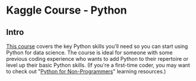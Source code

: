 # Kaggle Course - Python

## Intro

[This course](https://www.kaggle.com/learn/python) covers the key Python skills you’ll need so you can start using Python for data science. The course is ideal for someone with some previous coding experience who wants to add Python to their repertoire or level up their basic Python skills. (If you're a first-time coder, you may want to check out "[Python for Non-Programmers](https://wiki.python.org/moin/BeginnersGuide/NonProgrammers)" learning resources.)
